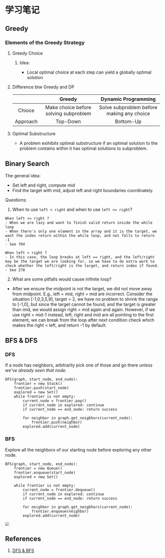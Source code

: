 # 学习笔记

## Greedy

### Elements of the Greedy Strategy
1. Greedy Choice 
   1. Idea:
      
      - Local optimal choice at each step can yield a globally optimal solution
2. Difference btw Greedy and DP
   
      |          |                Greedy                 |            Dynamic Programming            |
      | :------: | :-----------------------------------: | :---------------------------------------: |
      |  Chioce  | Make choice before solving subproblem | Solve subproblem before making any choice |
   | Approach |               Top-Down                |                 Bottom-Up                 |
   
2. Optimal Substructure 
   
   - A problem exihibits optimal substructure if an optimal solution to the problem contains within it has optimal solutions to subproblem.

## Binary Search

The general idea:

- Set left and right, compute mid
- Find the target with mid, adjust left and right boundaries coordinately.

Questions:

1. When to use `left < right` and when to use `left <= right`?

```
When left <= right ?
- When we are lazy and want to finish valid return inside the while loop
- When there's only one element in the array and it is the target, we want the index return within the while loop, and not falls to return -1
- See 704
```

```
When left < right ?
- In this case, the loop breaks at left == right, and the left/right may be the target we are looking for, so we have to do extra work to check whether the left/right is the target, and return index if found.
- See 278
```

2. What are some pitfalls would cause infinite loop?

- After we ensure the midpoint is not the target, we did not move away from midpoint. E.g., left = mid, right = mid are incorrect. Consider the situation [-1,0,3,5,9], target = 2, we have no problem to shrink the range to [-1,0], but since the target cannot be found, and the target is greater than mid, we would  assign right = mid again and again. However, if we use right = mid-1 instead, left, right and mid are all pointing to the first element, we can break from the loop after next condition check which makes the right <  left, and return -1 by default.



## BFS & DFS

### DFS

If a node has neighbors, arbitrarily pick one of those and go there *unless we’ve already seen that node*. 

```
DFS(graph, start_node, end_node):
    frontier = new Stack()
    frontier.push(start_node)
    explored = new Set()
    while frontier is not empty:
        current_node = frontier.pop()
        if current_node in explored: continue
        if current_node == end_node: return success
        
        for neighbor in graph.get_neigbhors(current_node):
            frontier.push(neighbor)
        explored.add(current_node)
```

### BFS

Explore all the neighbors of our starting node before exploring any other node.

```
BFS(graph, start_node, end_node):
    frontier = new Queue()
    frontier.enqueue(start_node)
    explored = new Set()
    
    while frontier is not empty:
        current_node = frontier.dequeue()
        if current_node in explored: continue
        if current_node == end_node: return success
        
        for neighbor in graph.get_neigbhors(current_node):
            frontier.enqueue(neighbor)
        explored.add(current_node)
```

<img src="https://i.loli.net/2020/09/06/ryfAD9mESgNMlJR.png" style="zoom:80%;" />

## References

1. [DFS & BFS](https://medium.com/tebs-lab/breadth-first-search-and-depth-first-search-4310f3bf8416)